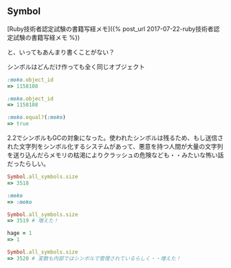## Symbol

[Ruby技術者認定試験の書籍写経メモ]({% post_url 2017-07-22-ruby技術者認定試験の書籍写経メモ %})

と、いってもあんまり書くことがない？

シンボルはどんだけ作っても全く同じオブジェクト

```ruby
:moko.object_id
=> 1158108

:moko.object_id
=> 1158108

:moko.equal?(:moko)
=> true
```

2.2でシンボルもGCの対象になった。使われたシンボルは残るため、もし送信された文字列をシンボル化するシステムがあって、悪意を持つ人間が大量の文字列を送り込んだらメモリの枯渇によりクラッシュの危険なども・・みたいな怖い話だったらしい。

```ruby
Symbol.all_symbols.size
=> 3518

:moko
=> :moko

Symbol.all_symbols.size
=> 3519 # 増えた！

hage = 1
=> 1

Symbol.all_symbols.size
=> 3520 # 変数も内部ではシンボルで管理されているらしく・・増えた！
```
